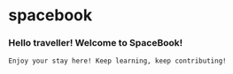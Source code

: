 # spacebook

### Hello traveller! Welcome to SpaceBook!

``` 
Enjoy your stay here! Keep learning, keep contributing!
```
